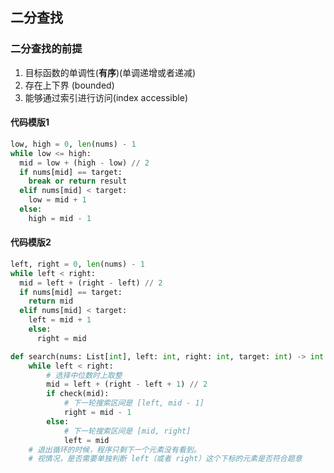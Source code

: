 ## 二分查找

### 二分查找的前提

1. 目标函数的单调性(**有序**)(单调递增或者递减)
2. 存在上下界 (bounded)
3. 能够通过索引进行访问(index accessible)

#### 代码模版1

```python
low, high = 0, len(nums) - 1
while low <= high:
  mid = low + (high - low) // 2
  if nums[mid] == target:
    break or return result
  elif nums[mid] < target:
    low = mid + 1
  else:
    high = mid - 1
```

#### 代码模版2

```python
left, right = 0, len(nums) - 1
while left < right:
  mid = left + (right - left) // 2
  if nums[mid] == target:
    return mid
  elif nums[mid] < target:
    left = mid + 1
    else:
      right = mid
```



```python
def search(nums: List[int], left: int, right: int, target: int) -> int:
    while left < right:
        # 选择中位数时上取整
        mid = left + (right - left + 1) // 2
        if check(mid):
            # 下一轮搜索区间是 [left, mid - 1]
            right = mid - 1
        else:
            # 下一轮搜索区间是 [mid, right]
            left = mid
    # 退出循环的时候，程序只剩下一个元素没有看到。
    # 视情况，是否需要单独判断 left（或者 right）这个下标的元素是否符合题意

```

